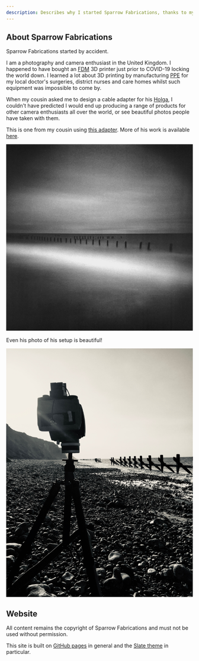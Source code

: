 ```yaml
---
description: Describes why I started Sparrow Fabrications, thanks to my cousin asking if I could make something for his camera.
---
```

## About Sparrow Fabrications
Sparrow Fabrications started by accident.

I am a photography and camera enthusiast in the United Kingdom. I happened to have bought an [FDM](https://en.wikipedia.org/wiki/Fused_filament_fabrication) 3D printer just prior to COVID-19 locking the world down. I learned a lot about 3D printing by manufacturing [PPE](https://en.wikipedia.org/wiki/Personal_protective_equipment) for my local doctor's surgeries, district nurses and care homes whilst such equipment was impossible to come by.

When my cousin asked me to design a cable adapter for his [Holga](https://en.wikipedia.org/wiki/Holga), I couldn't have predicted I would end up producing a range of products for other camera enthusiasts all over the world, or see beautiful photos people have taken with them.

This is one from my cousin using [this adapter](holga-120-adapter.md). More of his work is available [here](https://josephasghar.com/holga/).

![A picture from my cousin taken with a 6 minute exposure](images/beach.jpg)

Even his photo of his setup is beautiful!

![The setup for my cousin's photo](images/tripod.jpg)

## Website

All content remains the copyright of Sparrow Fabrications and must not be used without permission.

This site is built on [GitHub pages](https://pages.github.com/) in general and the [Slate theme](https://pages-themes.github.io/slate/) in particular.
